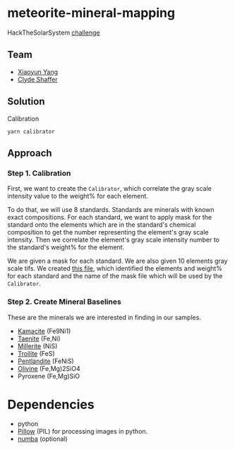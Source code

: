 # meteorite-mineral-mapping

HackTheSolarSystem [challenge](https://github.com/amnh/HackTheSolarSystem/wiki/Meteorite-Mineral-Mapping)

## Team

- [Xiaoyun Yang](https://github.com/xiaoyunyang)
- [Clyde Shaffer](https://github.com/clydeshaffer)

## Solution

Calibration

```
yarn calibrator
```

## Approach

### Step 1. Calibration

First, we want to create the `Calibrator`, which correlate the gray scale intensity value to the weight% for each element.

To do that, we will use 8 standards. Standards are minerals with known exact compositions. For each standard, we want to apply mask for the standard onto the elements which are in the standard's chemical composition to get the number representing the element's gray scale intensity. Then we correlate the element's gray scale intensity number to the standard's weight% for the element.

We are given a mask for each standard. We are also given 10 elements gray scale tifs. We created [this file](src/calibrator/standards.json), which identified the elements and weight% for each standard and the name of the mask file which will be used by the `Calibrator`.

### Step 2. Create Mineral Baselines

These are the minerals we are interested in finding in our samples.

- [Kamacite](http://webmineral.com/data/Kamacite.shtml#.XF-73c9Ki-w) (Fe9Ni1)
- [Taenite](http://webmineral.com/data/Tetrataenite.shtml#.XF-4l89Ki-w) (Fe,Ni)
- [Millerite](http://webmineral.com/data/Millerite.shtml#.XF-4rs9Ki-w) (NiS)
- [Troilite](http://webmineral.com/data/Troilite.shtml#.XF-5MM9Ki-w) (FeS)
- [Pentlandite](http://webmineral.com/data/Pentlandite.shtml#.XF-6aM9Ki-w)	(FeNiS)
- [Olivine](http://webmineral.com/data/Olivine.shtml#.XF-86s9Ki-w) (Fe,Mg)2SiO4
- Pyroxene (Fe,Mg)SiO

# Dependencies

- python
- [Pillow](https://pillow.readthedocs.io/en/stable/) (PIL) for processing images in python.
- [numba](https://pypi.org/project/numba/) (optional)